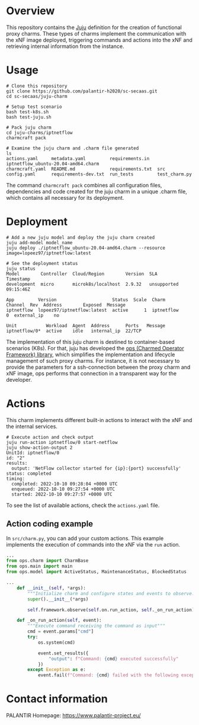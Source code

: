 # Overview

This repository contains the [Juju](https://juju.is/about) definition for the creation of functional proxy charms. These types of charms implement the communication with the xNF image deployed, triggering commands and actions into the xNF and retrieving internal information from the instance.

# Usage
```shell
# Clone this repository
git clone https://github.com/palantir-h2020/sc-secaas.git
cd sc-secaas/juju-charm

# Setup test scenario
bash test-k8s.sh
bash test-juju.sh

# Pack juju charm
cd juju-charms/iptnetflow
charmcraft pack

# Examine the juju charm and .charm file generated
ls
actions.yaml     metadata.yaml         requirements.in   iptnetflow_ubuntu-20.04-amd64.charm
charmcraft.yaml  README.md             requirements.txt  src
config.yaml      requirements-dev.txt  run_tests         test_charm.py
```

The command `charmcraft pack` combines all configuration files, dependencies and code created for the juju charm in a unique .charm file, which contains all necessary for its deployment.

# Deployment
```shell
# Add a new juju model and deploy the juju charm created
juju add-model model_name
juju deploy ./iptnetflow_ubuntu-20.04-amd64.charm --resource image=lopeez97/iptnetflow:latest

# See the deployment status
juju status
Model        Controller  Cloud/Region        Version  SLA          Timestamp
development  micro       microk8s/localhost  2.9.32   unsupported  09:15:46Z

App         Version                     Status  Scale  Charm       Channel  Rev  Address        Exposed  Message
iptnetflow  lopeez97/iptnetflow:latest  active      1  iptnetflow             0  external_ip    no       

Unit           Workload  Agent  Address      Ports   Message
iptnetflow/0*  active    idle   internal_ip  22/TCP  
```

The implementation of this juju charm is destined to container-based scenarios (K8s). For that, juju has developed the [ops (Charmed Operator Framework) library](https://pypi.org/project/ops/), which simplifies the implementation and lifecycle management of such proxy charms. For instance, it is not necessary to provide the parameters for a ssh-connection between the proxy charm and xNF image, ops performs that connection in a transparent way for the developer.

# Actions
This charm implements different built-in actions to interact with the xNF and the internal services.
```shell
# Execute action and check output
juju run-action iptnetflow/0 start-netflow
juju show-action-output 2
UnitId: iptnetflow/0
id: "2"
results:
  output: 'NetFlow collector started for {ip}:{port} successfully'
status: completed
timing:
  completed: 2022-10-10 09:28:04 +0000 UTC
  enqueued: 2022-10-10 09:27:54 +0000 UTC
  started: 2022-10-10 09:27:57 +0000 UTC
```

To see the list of available actions, check the `actions.yaml` file.

## Action coding example
In `src/charm.py`, you can add your custom actions. This example implements the execution of commands into the xNF via the `run` action.

```python
...
from ops.charm import CharmBase
from ops.main import main
from ops.model import ActiveStatus, MaintenanceStatus, BlockedStatus

...
    def __init__(self, *args):
        """Initialize charm and configure states and events to observe."""
        super().__init__(*args)

        self.framework.observe(self.on.run_action, self._on_run_action)

    def _on_run_action(self, event):
        """Execute command receiving the command as input"""
        cmd = event.params["cmd"]
        try:
            os.system(cmd)

            event.set_results({
                "output": f"Command: {cmd} executed successfully"
            })
        except Exception as e:
            event.fail(f"Command: {cmd} failed with the following exception: {e}")
```

# Contact information
PALANTIR Homepage: https://www.palantir-project.eu/

